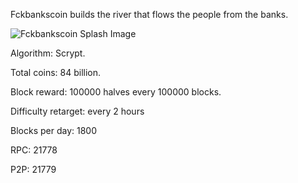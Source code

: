 
Fckbankscoin builds the river that flows the people from the banks.

![Fckbankscoin Splash Image](https://raw.github.com/fckbankscoin/fckbankscoin/master/src/qt/res/images/splash2.jpg)

Algorithm: Scrypt.

Total coins: 84 billion.

Block reward: 100000 halves every 100000 blocks.

Difficulty retarget: every 2 hours

Blocks per day: 1800

RPC: 21778

P2P: 21779
